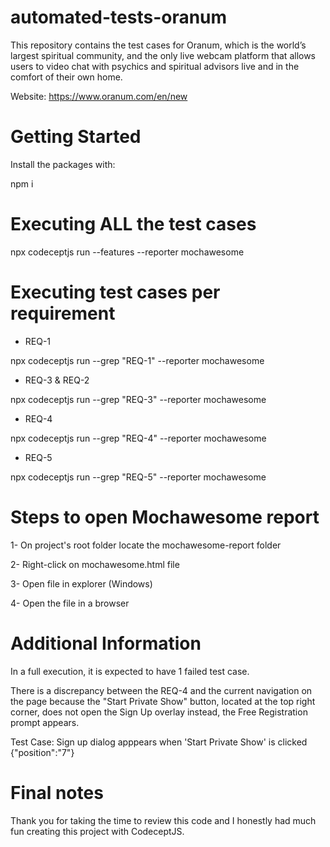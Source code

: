 # automated-tests-oranum
This repository contains the test cases for Oranum, which is the world’s largest spiritual community, and the only live webcam platform that allows users to video chat with psychics and spiritual advisors live and in the comfort of their own home.

Website: https://www.oranum.com/en/new 

# Getting Started
Install the packages with:

npm i

# Executing ALL the test cases
npx codeceptjs run --features --reporter mochawesome

# Executing test cases per requirement 

- REQ-1

npx codeceptjs run --grep "REQ-1" --reporter mochawesome

- REQ-3 & REQ-2

npx codeceptjs run --grep "REQ-3" --reporter mochawesome

- REQ-4

npx codeceptjs run --grep "REQ-4" --reporter mochawesome

- REQ-5

npx codeceptjs run --grep "REQ-5" --reporter mochawesome

# Steps to open Mochawesome report

1- On project's root folder locate the mochawesome-report folder

2- Right-click on mochawesome.html file

3- Open file in explorer (Windows)

4- Open the file in a browser

# Additional Information

In a full execution, it is expected to have 1 failed test case.

There is a discrepancy between the REQ-4 and the current navigation on the page because the "Start Private Show" button, located at the top right corner, does not open the Sign Up overlay instead, the Free Registration prompt appears.

Test Case:  Sign up dialog apppears when 'Start Private Show' is clicked {"position":"7"}


# Final notes
Thank you for taking the time to review this code and I honestly had much fun creating this project with CodeceptJS.